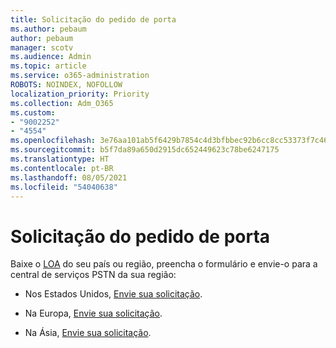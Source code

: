 ```yaml
---
title: Solicitação do pedido de porta
ms.author: pebaum
author: pebaum
manager: scotv
ms.audience: Admin
ms.topic: article
ms.service: o365-administration
ROBOTS: NOINDEX, NOFOLLOW
localization_priority: Priority
ms.collection: Adm_O365
ms.custom:
- "9002252"
- "4554"
ms.openlocfilehash: 3e76aa101ab5f6429b7854c4d3bfbbec92b6cc8cc53373f7c465ddf5320b3ba1
ms.sourcegitcommit: b5f7da89a650d2915dc652449623c78be6247175
ms.translationtype: HT
ms.contentlocale: pt-BR
ms.lasthandoff: 08/05/2021
ms.locfileid: "54040638"
---
```

# <a name="port-order-request"></a>Solicitação do pedido de porta

Baixe o [LOA](https://docs.microsoft.com/microsoftteams/manage-phone-numbers-for-your-organization/manage-phone-numbers-for-your-organization#letters-of-authorization-loas-for-transferring-numbers) do seu país ou região, preencha o formulário e envie-o para a central de serviços PSTN da sua região:

- Nos Estados Unidos, [Envie sua solicitação](mailto:ptn@microsoft.com).

- Na Europa, [Envie sua solicitação](mailto:ptneu@microsoft.com).

- Na Ásia, [Envie sua solicitação](mailto:ptnapac@microsoft.com).
